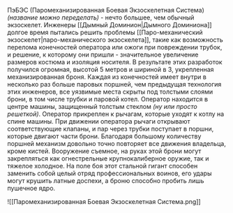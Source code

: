 ПэБЭС (Паромеханизированная Боевая Экзоскелетная Система) *(название можно переделать)* - нечто большее, чем обычный экзоскелет. Инженеры [[Дымный Доминион|Дымного Доминиона]] долгое время пытались решить проблемы [[Паро-механический экзоскелет|паро-механического экзоскелета]], такие как возможность перелома конечностей оператора или ожоги при повреждении трубок, и решение, к которому они пришли - значительное увеличение размеров костюма и изоляция носителя. В результате этих разработок получился огромная, высотой 5 метров и шириной в 3, укрепленная механизированная броня.
Каждая из конечностей имеет внутри в несколько раз больше паровых поршней, чем предыдущая технология этих инженеров, все уязвимые места скрыты под толстыми слоями брони, в том числе трубки и паровой котел. Оператор находится в центре машины, защищенный толстым стеклом *(ну или просто решеткой)*. Оператор прикреплен к рычагам, которые уходят к котлу на спине машины. При движении оператора рычаги открывают соответствующие клапаны, и пар через трубки поступает в поршни, которые двигают части брони.
Благодаря большому количеству поршней механизм довольно точно повторяет все движения владельца, кроме кистей. Вооружение съемное, на руках этой брони могут закрепляться как огнестрельные крупнокалиберное оружие, так и тяжелое холодное. На поле боя этот стальной гигант способен заменить собой целый отряд профессиональных воинов, его удары могут крушить латные доспехи, а броню способно пробить лишь пушечное ядро.

![[Паромеханизированная Боевая Экзоскелетная Система.png]]